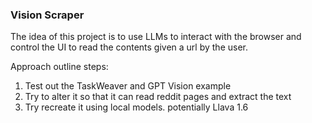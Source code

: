 ### Vision Scraper

The idea of this project is to use LLMs to interact with the browser and control the UI to read the contents given a url by the user.

Approach outline steps:
1. Test out the TaskWeaver and GPT Vision example
2. Try to alter it so that it can read reddit pages and extract the text 
3. Try recreate it using local models. potentially Llava 1.6

